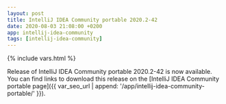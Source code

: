```yaml
---
layout: post
title: IntelliJ IDEA Community portable 2020.2-42
date: 2020-08-03 21:08:00 +0200
app: intellij-idea-community
tags: [intellij-idea-community]
---
```

{% include vars.html %}

Release of IntelliJ IDEA Community portable 2020.2-42 is now available.<br />
You can find links to download this release on the [IntelliJ IDEA Community portable page]({{ var_seo_url | append: '/app/intellij-idea-community-portable/' }}).

